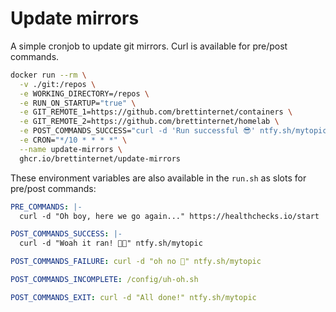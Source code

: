 # Update mirrors

A simple cronjob to update git mirrors. Curl is available for pre/post commands.

```sh
docker run --rm \
  -v ./git:/repos \
  -e WORKING_DIRECTORY=/repos \
  -e RUN_ON_STARTUP="true" \
  -e GIT_REMOTE_1=https://github.com/brettinternet/containers \
  -e GIT_REMOTE_2=https://github.com/brettinternet/homelab \
  -e POST_COMMANDS_SUCCESS="curl -d 'Run successful 😎' ntfy.sh/mytopic" \
  -e CRON="*/10 * * * *" \
  --name update-mirrors \
  ghcr.io/brettinternet/update-mirrors
```

These environment variables are also available in the `run.sh` as slots for pre/post commands:

```yaml
PRE_COMMANDS: |-
  curl -d "Oh boy, here we go again..." https://healthchecks.io/start

POST_COMMANDS_SUCCESS: |-
  curl -d "Woah it ran! 😮‍💨" ntfy.sh/mytopic

POST_COMMANDS_FAILURE: curl -d "oh no 🫨" ntfy.sh/mytopic

POST_COMMANDS_INCOMPLETE: /config/uh-oh.sh

POST_COMMANDS_EXIT: curl -d "All done!" ntfy.sh/mytopic
```
